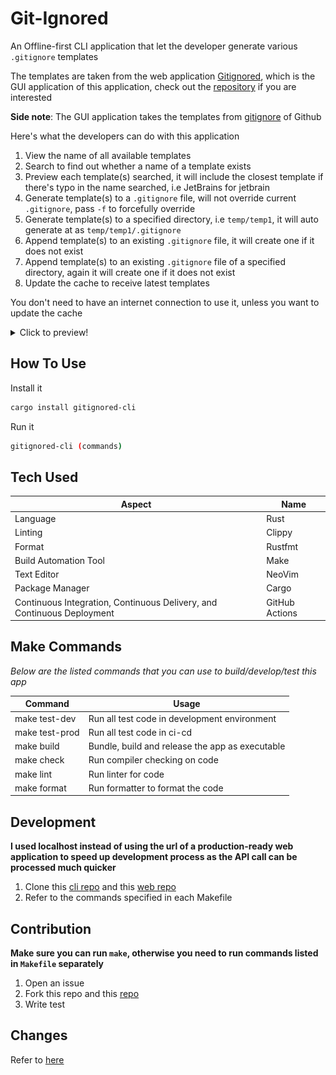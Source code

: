 # **Git-Ignored**

An Offline-first CLI application that let the developer generate various `.gitignore` templates

The templates are taken from the web application [Gitignored](https://gitignored.vercel.app), which is the GUI application of this application, check out the [repository](https://github.com/Gitignored-App/web) if you are interested

**Side note**:
The GUI application takes the templates from [gitignore](https://github.com/github/gitignore) of Github

Here's what the developers can do with this application

1. View the name of all available templates
2. Search to find out whether a name of a template exists
3. Preview each template(s) searched, it will include the closest template if there's typo in the name searched, i.e JetBrains for jetbrain
4. Generate template(s) to a `.gitignore` file, will not override current `.gitignore`, pass `-f` to forcefully override
5. Generate template(s) to a specified directory, i.e `temp/temp1`, it will auto generate at as `temp/temp1/.gitignore`
6. Append template(s) to an existing `.gitignore` file, it will create one if it does not exist
7. Append template(s) to an existing `.gitignore` file of a specified directory, again it will create one if it does not exist
8. Update the cache to receive latest templates

You don't need to have an internet connection to use it, unless you want to update the cache

<details>
<summary>Click to preview!</summary>

#### Default or Help

![Default or Help](https://raw.githubusercontent.com/Gitignored-App/cli/main/docs/default-or-help.png 'Default or Help')

#### Update Available

![Update Available](https://raw.githubusercontent.com/Gitignored-App/cli/main/docs/update-available.png 'Update Available')

#### Default Listing

![Default Listing](https://raw.githubusercontent.com/Gitignored-App/cli/main/docs/list-default.png 'Default Listing')

#### Listing with column number specified

![Column Listing](https://raw.githubusercontent.com/Gitignored-App/cli/main/docs/list-column.png 'Column Listing')

#### Search

![Search](https://raw.githubusercontent.com/Gitignored-App/cli/main/docs/search.png 'Search')

#### Preview

![Preview](https://raw.githubusercontent.com/Gitignored-App/cli/main/docs/preview.png 'Preview')

#### Default Generate

![Default Generate](https://raw.githubusercontent.com/Gitignored-App/cli/main/docs/generate.png 'Default Generate')
![Error Default Generate](https://raw.githubusercontent.com/Gitignored-App/cli/main/docs/error-generate.png 'Error Default Generate')

#### Force Generate

![Force Generate](https://raw.githubusercontent.com/Gitignored-App/cli/main/docs/force-generate.png 'Force Generate')

#### Generate with outdir specified

![Outdir generate](https://raw.githubusercontent.com/Gitignored-App/cli/main/docs/generate-outdir.png 'Outdir Generate')

#### Default Append

![Default Append](https://raw.githubusercontent.com/Gitignored-App/cli/main/docs/append.png 'Default Append')

#### Append with outdir specified

![Outdir Append](https://raw.githubusercontent.com/Gitignored-App/cli/main/docs/append-outdir.png 'Outdir Append')

#### Updated Cache

![Updated](https://raw.githubusercontent.com/Gitignored-App/cli/main/docs/updated.png 'Updated')

#### Updating Cache

![Updating](https://raw.githubusercontent.com/Gitignored-App/cli/main/docs/updating.png 'Updating')

#### Of course, input validation

![Input Validation](https://raw.githubusercontent.com/Gitignored-App/cli/main/docs/input-validation.png 'Input Validation')

</details>

## How To Use

Install it

```sh
cargo install gitignored-cli
```

Run it

```sh
gitignored-cli (commands)
```

## Tech Used

| Aspect                                                                 | Name           |
| ---------------------------------------------------------------------- | -------------- |
| Language                                                               | Rust           |
| Linting                                                                | Clippy         |
| Format                                                                 | Rustfmt        |
| Build Automation Tool                                                  | Make           |
| Text Editor                                                            | NeoVim         |
| Package Manager                                                        | Cargo          |
| Continuous Integration, Continuous Delivery, and Continuous Deployment | GitHub Actions |

## Make Commands

_*Below are the listed commands that you can use to build/develop/test this app*_

| Command        | Usage                                           |
| -------------- | ----------------------------------------------- |
| make test-dev  | Run all test code in development environment    |
| make test-prod | Run all test code in ci-cd                      |
| make build     | Bundle, build and release the app as executable |
| make check     | Run compiler checking on code                   |
| make lint      | Run linter for code                             |
| make format    | Run formatter to format the code                |

## Development

**I used localhost instead of using the url of a production-ready web application to speed up development process as the API call can be processed much quicker**

1. Clone this [cli repo](https://github.com/Gitignored-App/cli) and this [web repo](https://github.com/Gitignored-App/web)
2. Refer to the commands specified in each Makefile

## Contribution

**Make sure you can run `make`, otherwise you need to run commands listed in `Makefile` separately**

1. Open an issue
2. Fork this repo and this [repo](https://github.com/Gitignored-App/cli)
3. Write test

## Changes

Refer to [here](https://github.com/Gitignored-App/cli/blob/main/CHANGELOG.md)
